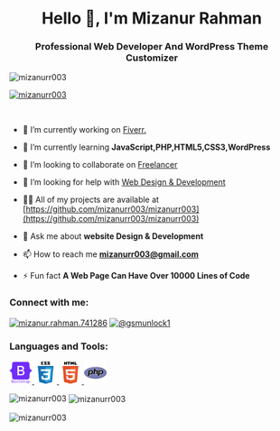 <h1 align="center">Hello 👋, I'm Mizanur Rahman</h1>
<h3 align="center">Professional Web Developer And WordPress Theme Customizer</h3>

<p align="left"> <img src="https://komarev.com/ghpvc/?username=mizanurr003&label=Profile%20views&color=0e75b6&style=flat" alt="mizanurr003" /> </p>

<p align="left"> <a href="https://github.com/ryo-ma/github-profile-trophy"><img src="https://github-profile-trophy.vercel.app/?username=mizanurr003" alt="mizanurr003" /></a> </p>

<p align="left"> <a href="https://twitter.com/" target="blank"><img src="https://img.shields.io/twitter/follow/?logo=twitter&style=for-the-badge" alt="" /></a> </p>

- 🔭 I’m currently working on [Fiverr.](https://www.fiverr.com/mizanurr003/buying?source=avatar_menu_profile)

- 🌱 I’m currently learning **JavaScript,PHP,HTML5,CSS3,WordPress**

- 👯 I’m looking to collaborate on [Freelancer](https://github.com/mizanurr003/mizanurr003)

- 🤝 I’m looking for help with [Web Design & Development](https://www.freelancer.com/u/mizanurr003)

- 👨‍💻 All of my projects are available at [https://github.com/mizanurr003/mizanurr003](https://github.com/mizanurr003/mizanurr003)

- 💬 Ask me about **website Design & Development**

- 📫 How to reach me **mizanurr003@gmail.com**

- ⚡ Fun fact **A Web Page Can Have Over 10000 Lines of Code**

<h3 align="left">Connect with me:</h3>
<p align="left">
<a href="https://fb.com/mizanur.rahman.741286" target="blank"><img align="center" src="https://raw.githubusercontent.com/rahuldkjain/github-profile-readme-generator/master/src/images/icons/Social/facebook.svg" alt="mizanur.rahman.741286" height="30" width="40" /></a>
<a href="https://www.youtube.com/c/@gsmunlock1" target="blank"><img align="center" src="https://raw.githubusercontent.com/rahuldkjain/github-profile-readme-generator/master/src/images/icons/Social/youtube.svg" alt="@gsmunlock1" height="30" width="40" /></a>
</p>

<h3 align="left">Languages and Tools:</h3>
<p align="left"> <a href="https://getbootstrap.com" target="_blank" rel="noreferrer"> <img src="https://raw.githubusercontent.com/devicons/devicon/master/icons/bootstrap/bootstrap-plain-wordmark.svg" alt="bootstrap" width="40" height="40"/> </a> <a href="https://www.w3schools.com/css/" target="_blank" rel="noreferrer"> <img src="https://raw.githubusercontent.com/devicons/devicon/master/icons/css3/css3-original-wordmark.svg" alt="css3" width="40" height="40"/> </a> <a href="https://www.w3.org/html/" target="_blank" rel="noreferrer"> <img src="https://raw.githubusercontent.com/devicons/devicon/master/icons/html5/html5-original-wordmark.svg" alt="html5" width="40" height="40"/> </a> <a href="https://www.php.net" target="_blank" rel="noreferrer"> <img src="https://raw.githubusercontent.com/devicons/devicon/master/icons/php/php-original.svg" alt="php" width="40" height="40"/> </a> </p>

<p><img align="left" src="https://github-readme-stats.vercel.app/api/top-langs?username=mizanurr003&show_icons=true&locale=en&layout=compact" alt="mizanurr003" /></p>

<p>&nbsp;<img align="center" src="https://github-readme-stats.vercel.app/api?username=mizanurr003&show_icons=true&locale=en" alt="mizanurr003" /></p>

<p><img align="center" src="https://github-readme-streak-stats.herokuapp.com/?user=mizanurr003&" alt="mizanurr003" /></p>
